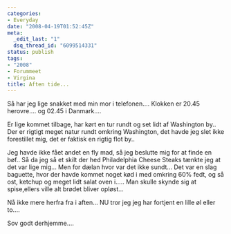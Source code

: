 ```yaml
---
categories:
- Everyday
date: "2008-04-19T01:52:45Z"
meta:
  _edit_last: "1"
  dsq_thread_id: "6099514331"
status: publish
tags:
- "2008"
- Forummeet
- Virgina
title: Aften tide...
---
```

Så har jeg lige snakket med min mor i telefonen.... Klokken er 20.45 herovre.... og 02.45 i Danmark....

Er lige kommet tilbage, har kørt en tur rundt og set lidt af Washington by.. Der er rigtigt meget natur rundt omkring Washington, det havde jeg slet ikke forestillet mig, det er faktisk en rigtig flot by..

Jeg havde ikke fået andet en fly mad, så jeg beslutte mig for at finde en bøf.. Så da jeg så et skilt der hed Philadelphia Cheese Steaks tænkte jeg at det var lige mig... Men for dælan hvor var det ikke sundt... Det var en slag baguette, hvor der havde kommet noget kød i med omkring 60% fedt, og så ost, ketchup og meget lidt salat oven i..... Man skulle skynde sig at spise,ellers ville alt brødet bliver opløst...

Nå ikke mere herfra fra i aften... NU tror jeg jeg har fortjent en lille øl eller to....

Sov godt derhjemme....

